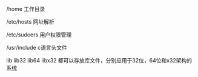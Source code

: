 /home 工作目录

/etc/hosts  网址解析

/etc/sudoers 用户权限管理

/usr/include c语言头文件

lib lib32 lib64 libx32 都可以存放库文件，分别应用于32位，64位和x32架构的系统

